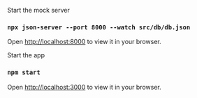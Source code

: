 Start the mock server

### `npx json-server --port 8000 --watch src/db/db.json`

Open [http://localhost:8000](http://localhost:8000) to view it in your browser.

Start the app

### `npm start`

Open [http://localhost:3000](http://localhost:3000) to view it in your browser.
